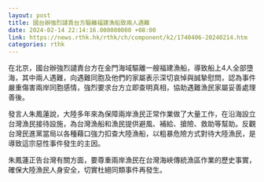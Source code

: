 ```yaml
---
layout: post
title: 國台辦強烈譴責台方驅離福建漁船致兩人遇難
date: 2024-02-14 22:14:16.000000000 +08:00
link: https://news.rthk.hk/rthk/ch/component/k2/1740406-20240214.htm
categories: rthk
---
```


在北京，國台辦強烈譴責台方在金門海域驅離一艘福建漁船，導致船上4人全部墮海，其中兩人遇難，向遇難同胞及他們的家屬表示深切哀悼與誠摯慰問，認為事件嚴重傷害兩岸同胞感情，強烈要求台方立即查明真相，協助遇難漁民家屬妥善處理善後。

發言人朱鳳蓮說，大陸多年來為保障兩岸漁民正常作業做了大量工作，在沿海設立台灣漁民接待設施，為台灣漁船和漁民提供避風、補給、搶險、救助等幫助。反觀台灣民進黨當局以各種藉口強力扣查大陸漁船，以粗暴危險方式對待大陸漁民，是導致這宗惡性事件發生的主因。

朱鳳蓮正告台灣有關方面，要尊重兩岸漁民在台灣海峽傳統漁區作業的歷史事實，確保大陸漁民人身安全，切實杜絕同類事件再發生。
